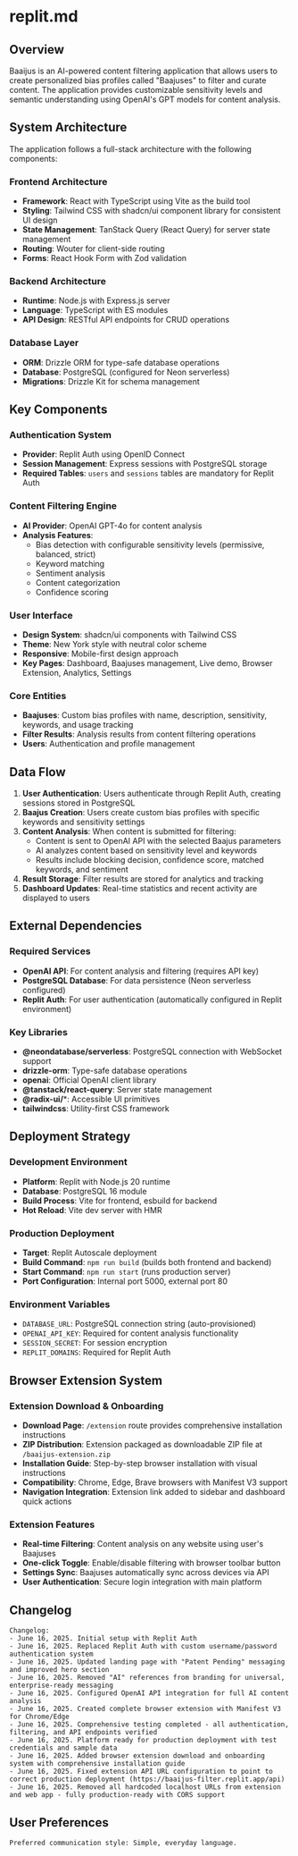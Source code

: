 # replit.md

## Overview

Baaijus is an AI-powered content filtering application that allows users to create personalized bias profiles called "Baajuses" to filter and curate content. The application provides customizable sensitivity levels and semantic understanding using OpenAI's GPT models for content analysis.

## System Architecture

The application follows a full-stack architecture with the following components:

### Frontend Architecture
- **Framework**: React with TypeScript using Vite as the build tool
- **Styling**: Tailwind CSS with shadcn/ui component library for consistent UI design
- **State Management**: TanStack Query (React Query) for server state management
- **Routing**: Wouter for client-side routing
- **Forms**: React Hook Form with Zod validation

### Backend Architecture
- **Runtime**: Node.js with Express.js server
- **Language**: TypeScript with ES modules
- **API Design**: RESTful API endpoints for CRUD operations

### Database Layer
- **ORM**: Drizzle ORM for type-safe database operations
- **Database**: PostgreSQL (configured for Neon serverless)
- **Migrations**: Drizzle Kit for schema management

## Key Components

### Authentication System
- **Provider**: Replit Auth using OpenID Connect
- **Session Management**: Express sessions with PostgreSQL storage
- **Required Tables**: `users` and `sessions` tables are mandatory for Replit Auth

### Content Filtering Engine
- **AI Provider**: OpenAI GPT-4o for content analysis
- **Analysis Features**: 
  - Bias detection with configurable sensitivity levels (permissive, balanced, strict)
  - Keyword matching
  - Sentiment analysis
  - Content categorization
  - Confidence scoring

### User Interface
- **Design System**: shadcn/ui components with Tailwind CSS
- **Theme**: New York style with neutral color scheme
- **Responsive**: Mobile-first design approach
- **Key Pages**: Dashboard, Baajuses management, Live demo, Browser Extension, Analytics, Settings

### Core Entities
- **Baajuses**: Custom bias profiles with name, description, sensitivity, keywords, and usage tracking
- **Filter Results**: Analysis results from content filtering operations
- **Users**: Authentication and profile management

## Data Flow

1. **User Authentication**: Users authenticate through Replit Auth, creating sessions stored in PostgreSQL
2. **Baajus Creation**: Users create custom bias profiles with specific keywords and sensitivity settings
3. **Content Analysis**: When content is submitted for filtering:
   - Content is sent to OpenAI API with the selected Baajus parameters
   - AI analyzes content based on sensitivity level and keywords
   - Results include blocking decision, confidence score, matched keywords, and sentiment
4. **Result Storage**: Filter results are stored for analytics and tracking
5. **Dashboard Updates**: Real-time statistics and recent activity are displayed to users

## External Dependencies

### Required Services
- **OpenAI API**: For content analysis and filtering (requires API key)
- **PostgreSQL Database**: For data persistence (Neon serverless configured)
- **Replit Auth**: For user authentication (automatically configured in Replit environment)

### Key Libraries
- **@neondatabase/serverless**: PostgreSQL connection with WebSocket support
- **drizzle-orm**: Type-safe database operations
- **openai**: Official OpenAI client library
- **@tanstack/react-query**: Server state management
- **@radix-ui/***: Accessible UI primitives
- **tailwindcss**: Utility-first CSS framework

## Deployment Strategy

### Development Environment
- **Platform**: Replit with Node.js 20 runtime
- **Database**: PostgreSQL 16 module
- **Build Process**: Vite for frontend, esbuild for backend
- **Hot Reload**: Vite dev server with HMR

### Production Deployment
- **Target**: Replit Autoscale deployment
- **Build Command**: `npm run build` (builds both frontend and backend)
- **Start Command**: `npm run start` (runs production server)
- **Port Configuration**: Internal port 5000, external port 80

### Environment Variables
- `DATABASE_URL`: PostgreSQL connection string (auto-provisioned)
- `OPENAI_API_KEY`: Required for content analysis functionality
- `SESSION_SECRET`: For session encryption
- `REPLIT_DOMAINS`: Required for Replit Auth

## Browser Extension System

### Extension Download & Onboarding
- **Download Page**: `/extension` route provides comprehensive installation instructions
- **ZIP Distribution**: Extension packaged as downloadable ZIP file at `/baaijus-extension.zip`
- **Installation Guide**: Step-by-step browser installation with visual instructions
- **Compatibility**: Chrome, Edge, Brave browsers with Manifest V3 support
- **Navigation Integration**: Extension link added to sidebar and dashboard quick actions

### Extension Features
- **Real-time Filtering**: Content analysis on any website using user's Baajuses
- **One-click Toggle**: Enable/disable filtering with browser toolbar button
- **Settings Sync**: Baajuses automatically sync across devices via API
- **User Authentication**: Secure login integration with main platform

## Changelog

```
Changelog:
- June 16, 2025. Initial setup with Replit Auth
- June 16, 2025. Replaced Replit Auth with custom username/password authentication system
- June 16, 2025. Updated landing page with "Patent Pending" messaging and improved hero section
- June 16, 2025. Removed "AI" references from branding for universal, enterprise-ready messaging
- June 16, 2025. Configured OpenAI API integration for full AI content analysis
- June 16, 2025. Created complete browser extension with Manifest V3 for Chrome/Edge
- June 16, 2025. Comprehensive testing completed - all authentication, filtering, and API endpoints verified
- June 16, 2025. Platform ready for production deployment with test credentials and sample data
- June 16, 2025. Added browser extension download and onboarding system with comprehensive installation guide
- June 16, 2025. Fixed extension API URL configuration to point to correct production deployment (https://baaijus-filter.replit.app/api)
- June 16, 2025. Removed all hardcoded localhost URLs from extension and web app - fully production-ready with CORS support
```

## User Preferences

```
Preferred communication style: Simple, everyday language.
```